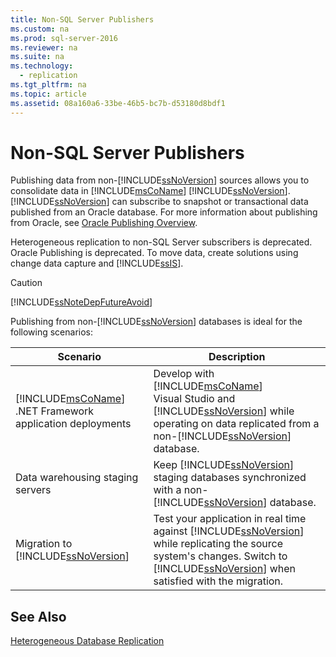 ```yaml
---
title: Non-SQL Server Publishers
ms.custom: na
ms.prod: sql-server-2016
ms.reviewer: na
ms.suite: na
ms.technology: 
  - replication
ms.tgt_pltfrm: na
ms.topic: article
ms.assetid: 08a160a6-33be-46b5-bc7b-d53180d8bdf1
---
```

# Non-SQL Server Publishers
  Publishing data from non\-[!INCLUDE[ssNoVersion](../../Token\Other/ssNoVersion_md.md)] sources allows you to consolidate data in [!INCLUDE[msCoName](../../Token\Other/msCoName_md.md)] [!INCLUDE[ssNoVersion](../../Token\Other/ssNoVersion_md.md)]. [!INCLUDE[ssNoVersion](../../Token\Other/ssNoVersion_md.md)] can subscribe to snapshot or transactional data published from an Oracle database. For more information about publishing from Oracle, see [Oracle Publishing Overview](../../Topics\TopicNameNotContainA/Oracle-Publishing-Overview.md).  
  
 Heterogeneous replication to non\-SQL Server subscribers is deprecated. Oracle Publishing is deprecated. To move data, create solutions using change data capture and [!INCLUDE[ssIS](../../Token\Other/ssIS_md.md)].  
  
> [!CAUTION]  
>  [!INCLUDE[ssNoteDepFutureAvoid](../../Token\Other/ssNoteDepFutureAvoid_md.md)]  
  
 Publishing from non\-[!INCLUDE[ssNoVersion](../../Token\Other/ssNoVersion_md.md)] databases is ideal for the following scenarios:  
  
|Scenario|Description|  
|--------------|-----------------|  
|[!INCLUDE[msCoName](../../Token\Other/msCoName_md.md)] .NET Framework application deployments|Develop with [!INCLUDE[msCoName](../../Token\Other/msCoName_md.md)] Visual Studio and [!INCLUDE[ssNoVersion](../../Token\Other/ssNoVersion_md.md)] while operating on data replicated from a non\-[!INCLUDE[ssNoVersion](../../Token\Other/ssNoVersion_md.md)] database.|  
|Data warehousing staging servers|Keep [!INCLUDE[ssNoVersion](../../Token\Other/ssNoVersion_md.md)] staging databases synchronized with a non\-[!INCLUDE[ssNoVersion](../../Token\Other/ssNoVersion_md.md)] database.|  
|Migration to [!INCLUDE[ssNoVersion](../../Token\Other/ssNoVersion_md.md)]|Test your application in real time against [!INCLUDE[ssNoVersion](../../Token\Other/ssNoVersion_md.md)] while replicating the source system's changes. Switch to [!INCLUDE[ssNoVersion](../../Token\Other/ssNoVersion_md.md)] when satisfied with the migration.|  
  
## See Also  
 [Heterogeneous Database Replication](../../Topics\TopicNameNotContainA/Heterogeneous-Database-Replication.md)  
  
  